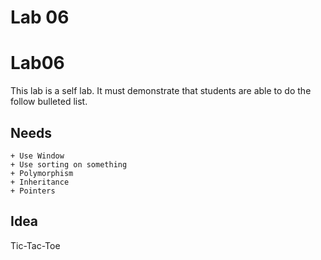Lab 06
======

# Lab06
This lab is a self lab. It must demonstrate that students are able to do the follow bulleted list.

## Needs
    + Use Window
    + Use sorting on something
    + Polymorphism
    + Inheritance
    + Pointers

## Idea
Tic-Tac-Toe
